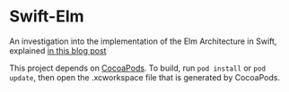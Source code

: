 # Swift-Elm

An investigation into the implementation of the Elm Architecture in Swift, explained [in this blog post](https://medium.com/design-x-code/elmification-of-swift-af14b7f92b30)

This project depends on [CocoaPods](https://cocoapods.org/#install). To build, run `pod install` or `pod update`, then open the .xcworkspace file that is generated by CocoaPods.
